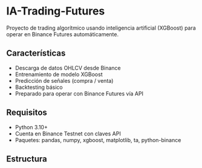 # IA-Trading-Futures

Proyecto de trading algorítmico usando inteligencia artificial (XGBoost) para operar en Binance Futures automáticamente.

## Características

- Descarga de datos OHLCV desde Binance
- Entrenamiento de modelo XGBoost
- Predicción de señales (compra / venta)
- Backtesting básico
- Preparado para operar con Binance Futures vía API

## Requisitos

- Python 3.10+
- Cuenta en Binance Testnet con claves API
- Paquetes: pandas, numpy, xgboost, matplotlib, ta, python-binance

## Estructura

